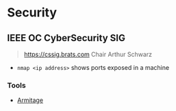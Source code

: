# Security

## IEEE OC CyberSecurity SIG
> https://cssig.brats.com
> Chair Arthur Schwarz

- `nmap <ip address>` shows ports exposed in a machine

### Tools

- [Armitage](http://www.fastandeasyhacking.com) 